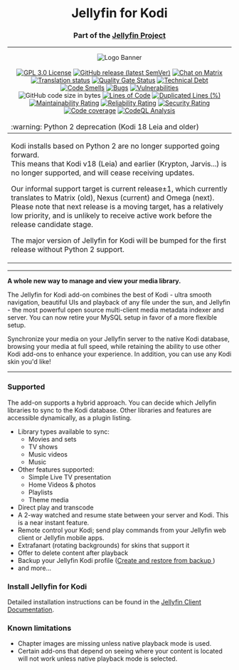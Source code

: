 <h1 align="center">Jellyfin for Kodi</h1>
<h3 align="center">Part of the <a href="https://jellyfin.org">Jellyfin Project</a></h3>

---

<p align="center">
<img alt="Logo Banner" src="https://raw.githubusercontent.com/jellyfin/jellyfin-ux/master/branding/SVG/banner-logo-solid.svg?sanitize=true"/>
<br/>
<br/>
<a href="https://github.com/jellyfin/jellyfin-kodi"><img src="https://img.shields.io/github/license/jellyfin/jellyfin-kodi" alt="GPL 3.0 License" /></a>
<a href="https://github.com/jellyfin/jellyfin-kodi/releases"><img src="https://img.shields.io/github/v/release/jellyfin/jellyfin-kodi" alt="GitHub release (latest SemVer)" /></a>
<a href="https://matrix.to/#/+jellyfin:matrix.org"><img alt="Chat on Matrix" src="https://img.shields.io/matrix/jellyfin:matrix.org.svg?logo=matrix"/></a>
<br />
<a href="https://translate.jellyfin.org/engage/jellyfin/?utm_source=widget"><img src="https://translate.jellyfin.org/widgets/jellyfin/-/jellyfin-kodi/svg-badge.svg" alt="Translation status" /></a>
<a href="https://sonarcloud.io/dashboard?id=jellyfin_jellyfin-kodi"><img src="https://sonarcloud.io/api/project_badges/measure?project=jellyfin_jellyfin-kodi&metric=alert_status" alt="Quality Gate Status" /></a>
<a href="https://sonarcloud.io/dashboard?id=jellyfin_jellyfin-kodi"><img src="https://sonarcloud.io/api/project_badges/measure?project=jellyfin_jellyfin-kodi&metric=sqale_index" alt="Technical Debt" /></a>
<br />
<a href="https://sonarcloud.io/dashboard?id=jellyfin_jellyfin-kodi"><img src="https://sonarcloud.io/api/project_badges/measure?project=jellyfin_jellyfin-kodi&metric=code_smells" alt="Code Smells" /></a>
<a href="https://sonarcloud.io/dashboard?id=jellyfin_jellyfin-kodi"><img src="https://sonarcloud.io/api/project_badges/measure?project=jellyfin_jellyfin-kodi&metric=bugs" alt="Bugs" /></a>
<a href="https://sonarcloud.io/dashboard?id=jellyfin_jellyfin-kodi"><img src="https://sonarcloud.io/api/project_badges/measure?project=jellyfin_jellyfin-kodi&metric=vulnerabilities" alt="Vulnerabilities" /></a>
<br />
<img src="https://img.shields.io/github/languages/code-size/jellyfin/jellyfin-kodi" alt="GitHub code size in bytes" />
<a href="https://sonarcloud.io/dashboard?id=jellyfin_jellyfin-kodi"><img src="https://sonarcloud.io/api/project_badges/measure?project=jellyfin_jellyfin-kodi&metric=ncloc" alt="Lines of Code" /></a>
<a href="https://sonarcloud.io/dashboard?id=jellyfin_jellyfin-kodi"><img src="https://sonarcloud.io/api/project_badges/measure?project=jellyfin_jellyfin-kodi&metric=duplicated_lines_density" alt="Duplicated Lines (%)" /></a>
<br />
<a href="https://sonarcloud.io/dashboard?id=jellyfin_jellyfin-kodi"><img src="https://sonarcloud.io/api/project_badges/measure?project=jellyfin_jellyfin-kodi&metric=sqale_rating" alt="Maintainability Rating" /></a>
<a href="https://sonarcloud.io/dashboard?id=jellyfin_jellyfin-kodi"><img src="https://sonarcloud.io/api/project_badges/measure?project=jellyfin_jellyfin-kodi&metric=reliability_rating" alt="Reliability Rating" /></a>
<a href="https://sonarcloud.io/dashboard?id=jellyfin_jellyfin-kodi"><img src="https://sonarcloud.io/api/project_badges/measure?project=jellyfin_jellyfin-kodi&metric=security_rating" alt="Security Rating" /></a>
<br />
<a href="https://codecov.io/github/jellyfin/jellyfin-kodi"><img src="https://codecov.io/github/jellyfin/jellyfin-kodi/graph/badge.svg" alt="Code coverage" /></a>
<a href="https://github.com/jellyfin/jellyfin-kodi/actions/workflows/codeql.yaml"><img alt="CodeQL Analysis" src="https://github.com/jellyfin/jellyfin-kodi/actions/workflows/codeql.yaml/badge.svg" /></a>
</p>

<table>
  <thead>
    <tr>
      <td align="left">
        :warning: Python 2 deprecation (Kodi 18 Leia and older)
      </td>
    </tr>
  </thead>

  <tbody>
    <tr>
      <td>
        <p>
          Kodi installs based on Python 2 are no longer supported
          going forward.
          <br/>
          This means that Kodi v18 (Leia) and earlier
          (Krypton, Jarvis...) is no longer supported,
          and will cease receiving updates.
        </p>
        <p>
          Our informal support target is current release±1,
          which currently translates to Matrix (old), Nexus (current) and Omega (next).
          <br />
          Please note that next release is a moving target,
          has a relatively low priority,
          and is unlikely to receive active work before the release candidate stage.
        </p>
        <p>
          The major version of Jellyfin for Kodi will be bumped for the first release without Python 2 support.
        </p>
      </td>
    </tr>
  </tbody>
</table>

---

**A whole new way to manage and view your media library.**

The Jellyfin for Kodi add-on combines the best of Kodi - ultra smooth navigation, beautiful UIs and playback of any file under the sun, and Jellyfin - the most powerful open source multi-client media metadata indexer and server. You can now retire your MySQL setup in favor of a more flexible setup.

Synchronize your media on your Jellyfin server to the native Kodi database, browsing your media at full speed, while retaining the ability to use other Kodi add-ons to enhance your experience. In addition, you can use any Kodi skin you'd like!

---

### Supported

The add-on supports a hybrid approach. You can decide which Jellyfin libraries to sync to the Kodi database. Other libraries and features are accessible dynamically, as a plugin listing.

- Library types available to sync:
  - Movies and sets
  - TV shows
  - Music videos
  - Music
- Other features supported:
  - Simple Live TV presentation
  - Home Videos & photos
  - Playlists
  - Theme media
- Direct play and transcode
- A 2-way watched and resume state between your server and Kodi. This is a near instant feature.
- Remote control your Kodi; send play commands from your Jellyfin web client or Jellyfin mobile apps.
- Extrafanart (rotating backgrounds) for skins that support it
- Offer to delete content after playback
- Backup your Jellyfin Kodi profile ([Create and restore from backup
](https://web.archive.org/web/20190202213116/https://github.com/MediaBrowser/plugin.video.emby/wiki/create-and-restore-from-backup))
- and more...

### Install Jellyfin for Kodi

Detailed installation instructions can be found in the [Jellyfin Client Documentation](https://docs.jellyfin.org/general/clients/kodi.html).

<!-- Get started with the [wiki guide](https://github.com/MediaBrowser/plugin.video.emby/wiki) -->

### Known limitations

- Chapter images are missing unless native playback mode is used.
- Certain add-ons that depend on seeing where your content is located will not work unless native playback mode is selected.
